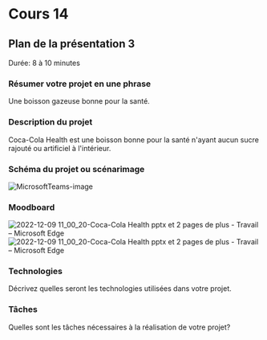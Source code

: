 # Cours 14
## Plan de la présentation 3
Durée: 8 à 10 minutes

### Résumer votre projet en une phrase
Une boisson gazeuse bonne pour la santé.  

### Description du projet 
Coca-Cola Health est une boisson bonne pour la santé n'ayant aucun sucre rajouté ou artificiel à l'intérieur. 

### Schéma du projet ou scénarimage

![MicrosoftTeams-image](https://user-images.githubusercontent.com/112189143/206742247-5bc0645d-4c67-4f67-b81a-8a0f8c7457d4.png)

### Moodboard
 ![2022-12-09 11_00_20-Coca-Cola Health pptx et 2 pages de plus - Travail – Microsoft​ Edge](https://user-images.githubusercontent.com/112189143/206742523-6d6cfc9c-932a-4bd7-b70d-509f2679ecd8.png)
![2022-12-09 11_00_20-Coca-Cola Health pptx et 2 pages de plus - Travail – Microsoft​ Edge](https://user-images.githubusercontent.com/112189143/206742629-4dc0bf1e-16f0-4b75-be23-9f4d30a872e1.png)


### Technologies
Décrivez quelles seront les technologies utilisées dans votre projet. 

### Tâches
Quelles sont les tâches nécessaires à la réalisation de votre projet? 

